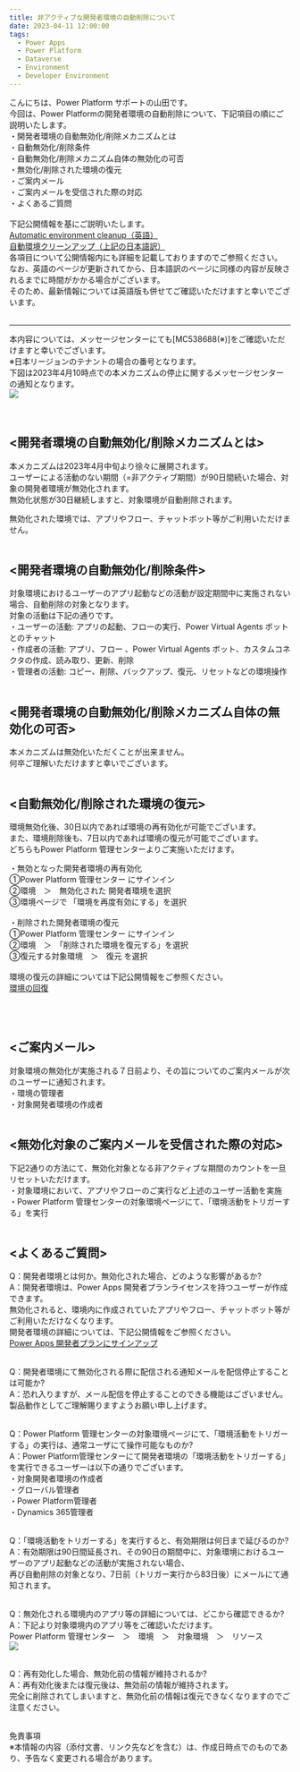 ```yaml
---
title: 非アクティブな開発者環境の自動削除について
date: 2023-04-11 12:00:00
tags:
  - Power Apps
  - Power Platform
  - Dataverse
  - Environment
  - Developer Environment 
---
```


こんにちは、Power Platform サポートの山田です。<br>
今回は、Power Platformの開発者環境の自動削除について、下記項目の順にご説明いたします。  
・開発者環境の自動無効化/削除メカニズムとは  
・自動無効化/削除条件  
・自動無効化/削除メカニズム自体の無効化の可否  
・無効化/削除された環境の復元  
・ご案内メール  
・ご案内メールを受信された際の対応   
・よくあるご質問  
<br>
下記公開情報を基にご説明いたします。   
[Automatic environment cleanup（英語）](https://learn.microsoft.com/en-us/power-platform/admin/automatic-environment-cleanup)   
[自動環境クリーンアップ（上記の日本語訳）](https://learn.microsoft.com/ja-jp/power-platform/admin/automatic-environment-cleanup)   
各項目について公開情報内にも詳細を記載しておりますのでご参照ください。<br>
なお、英語のページが更新されてから、日本語訳のページに同様の内容が反映されるまでに時間がかかる場合がございます。<br>
そのため、最新情報については英語版も併せてご確認いただけますと幸いでございます。
<br>
<br>
<!-- more -->  

--------------------------------------------------------------------------------------------------------------------------------
本内容については、メッセージセンターにても[MC538688(※)]をご確認いただけますと幸いでございます。<br>
※日本リージョンのテナントの場合の番号となります。<br>
下図は2023年4月10時点での本メカニズムの停止に関するメッセージセンターの通知となります。<br>
![](./Automatic-deletion-of-inactive-Developer-environments/MC538688%20.png)  
<br>
<br>

## **<開発者環境の自動無効化/削除メカニズムとは>**
本メカニズムは2023年4月中旬より徐々に展開されます。  
ユーザーによる活動のない期間（=非アクティブ期間）が90日間続いた場合、対象の開発者環境が無効化されます。  
無効化状態が30日継続しますと、対象環境が自動削除されます。<br>

無効化された環境では、アプリやフロー、チャットボット等がご利用いただけません。<br>
<br>

## **<開発者環境の自動無効化/削除条件>**  
対象環境におけるユーザーのアプリ起動などの活動が設定期間中に実施されない場合、自動削除の対象となります。<br>
対象の活動は下記の通りです。<br>
・ユーザーの活動: アプリの起動、フローの実行、Power Virtual Agents ボットとのチャット<br>
・作成者の活動: アプリ、フロー 、Power Virtual Agents ボット、カスタムコネクタの作成、読み取り、更新、削除<br>
・管理者の活動: コピー、削除、バックアップ、復元、リセットなどの環境操作<br>
<br>

## **<開発者環境の自動無効化/削除メカニズム自体の無効化の可否>**<br>
本メカニズムは無効化いただくことが出来ません。<br>
何卒ご理解いただけますと幸いでございます。<br>
<br>

## **<自動無効化/削除された環境の復元>** <br>
環境無効化後、30日以内であれば環境の再有効化が可能でございます。<br>
また、環境削除後も、7日以内であれば環境の復元が可能でございます。<br>
どちらもPower Platform 管理センターよりご実施いただけます。<br>

・無効となった開発者環境の再有効化<br>
①Power Platform 管理センター にサインイン<br>
②環境　＞　無効化された 開発者環境を選択<br>
③環境ページで 「環境を再度有効にする」を選択<br>
<br>
・削除された開発者環境の復元<br>
①Power Platform 管理センター にサインイン<br>
②環境　＞　「削除された環境を復元する」を選択<br>
③復元する対象環境　＞　復元 を選択<br>
<br>
環境の復元の詳細については下記公開情報をご参照ください。<br>
[環境の回復](https://learn.microsoft.com/ja-jp/power-platform/admin/recover-environment)
<br><br>

 　　  
## **<ご案内メール>** <br>
対象環境の無効化が実施される７日前より、その旨についてのご案内メールが次のユーザーに通知されます。<br>
・環境の管理者<br>
・対象開発者環境の作成者
<br><br>

## **<無効化対象のご案内メールを受信された際の対応>**<br>
下記2通りの方法にて、無効化対象となる非アクティブな期間のカウントを一旦リセットいただけます。<br>
・対象環境において、アプリやフローのご実行など上述のユーザー活動を実施<br>
・Power Platform 管理センターの対象環境ページにて、「環境活動をトリガーする」を実行<br><br>

## **<よくあるご質問>** <br>
Q：開発者環境とは何か。無効化された場合、どのような影響があるか?<br>
A：開発者環境は、Power Apps 開発者プランライセンスを持つユーザーが作成できます。<br>
無効化されると、環境内に作成されていたアプリやフロー、チャットボット等がご利用いただけなくなります。<br>
開発者環境の詳細については、下記公開情報をご参照ください。<br>
[Power Apps 開発者プランにサインアップ](https://learn.microsoft.com/ja-jp/power-apps/maker/developer-plan)
<br><br>

Q：開発者環境にて無効化される際に配信される通知メールを配信停止することは可能か?<br>
A：恐れ入りますが、メール配信を停止することのできる機能はございません。<br>
製品動作としてご理解賜りますようお願い申し上げます。<br>
<br>

Q：Power Platform 管理センターの対象環境ページにて、「環境活動をトリガーする」の実行は、通常ユーザにて操作可能なものか?<br>
A：Power Platform管理センターにて開発者環境の「環境活動をトリガーする」を実行できるユーザーは以下の通りでございます。<br>
・対象開発者環境の作成者<br>
・グローバル管理者<br>
・Power Platform管理者<br>
・Dynamics 365管理者<br>
<br>

Q：「環境活動をトリガーする」を実行すると、有効期限は何日まで延びるのか?<br>
A：有効期限は90日間延長され、その90日の期間中に、対象環境におけるユーザーのアプリ起動などの活動が実施されない場合、<br>
再び自動削除の対象となり、7日前（トリガー実行から83日後）にメールにて通知されます。<br>
<br>

Q：無効化される環境内のアプリ等の詳細については、どこから確認できるか?<br>
A：下記より対象環境内のアプリ等をご確認いただけます。<br>
Power Platform 管理センター　＞　環境　＞　対象環境　＞　リソース<br>
![](./Automatic-deletion-of-inactive-Developer-environments/ppac-resource.png)<br>
<br>
         
Q：再有効化した場合、無効化前の情報が維持されるか?<br>
A：再有効化後または復元後は、無効前の情報が維持されます。<br>
完全に削除されてしまいますと、無効化前の情報は復元できなくなりますのでご注意ください。<br> 
<br>

免責事項<br>
※本情報の内容（添付文書、リンク先などを含む）は、作成日時点でのものであり、予告なく変更される場合があります。<br>
